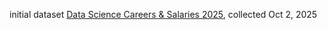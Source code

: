 initial dataset [Data Science Careers & Salaries 2025](https://www.kaggle.com/datasets/nalisha/data-science-careers-and-salaries-2025), collected Oct 2, 2025
